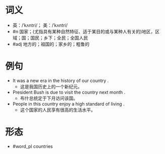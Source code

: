 # 词义
- 英：/ˈkʌntri/； 美：/ˈkʌntri/
- #n 国家；(尤指具有某种自然特征、适于某目的或与某种人有关的)地区，区域；国；国民；乡下；全民；全国人民
- #adj 地方的；祖国的；家乡的；粗鲁的
# 例句
- It was a new era in the history of our country .
	- 这是我国历史上的一个新纪元。
- President Bush is due to visit the country next month .
	- 布什总统定于下月访问该国。
- People in this country enjoy a high standard of living .
	- 这个国家的人民享有很高的生活水平。
# 形态
- #word_pl countries
